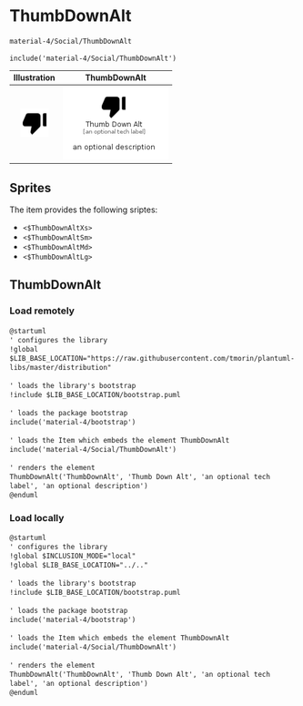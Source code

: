 # ThumbDownAlt


```text
material-4/Social/ThumbDownAlt
```

```text
include('material-4/Social/ThumbDownAlt')
```



| Illustration | ThumbDownAlt |
| :---: | :---: |
| ![illustration for Illustration](../../material-4/Social/ThumbDownAlt.png) | ![illustration for ThumbDownAlt](../../material-4/Social/ThumbDownAlt.Local.png) |



## Sprites
The item provides the following sriptes:

- `<$ThumbDownAltXs>`
- `<$ThumbDownAltSm>`
- `<$ThumbDownAltMd>`
- `<$ThumbDownAltLg>`





## ThumbDownAlt

### Load remotely
```plantuml
@startuml
' configures the library
!global $LIB_BASE_LOCATION="https://raw.githubusercontent.com/tmorin/plantuml-libs/master/distribution"

' loads the library's bootstrap
!include $LIB_BASE_LOCATION/bootstrap.puml

' loads the package bootstrap
include('material-4/bootstrap')

' loads the Item which embeds the element ThumbDownAlt
include('material-4/Social/ThumbDownAlt')

' renders the element
ThumbDownAlt('ThumbDownAlt', 'Thumb Down Alt', 'an optional tech label', 'an optional description')
@enduml
```

### Load locally
```plantuml
@startuml
' configures the library
!global $INCLUSION_MODE="local"
!global $LIB_BASE_LOCATION="../.."

' loads the library's bootstrap
!include $LIB_BASE_LOCATION/bootstrap.puml

' loads the package bootstrap
include('material-4/bootstrap')

' loads the Item which embeds the element ThumbDownAlt
include('material-4/Social/ThumbDownAlt')

' renders the element
ThumbDownAlt('ThumbDownAlt', 'Thumb Down Alt', 'an optional tech label', 'an optional description')
@enduml
```

